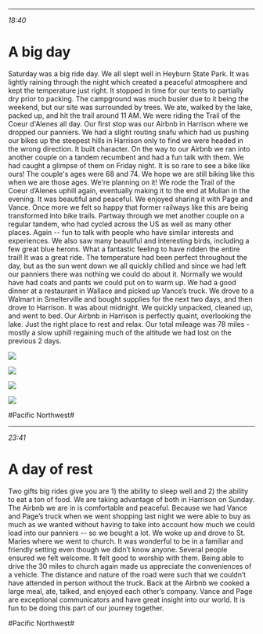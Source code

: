 ********
*18:40*

# A big day
Saturday was a big ride day. We all slept well in Heyburn State Park. It was lightly raining through the night which created a peaceful atmosphere and kept the temperature just right. It stopped in time for our tents to partially dry prior to packing. The campground was much busier due to it being the weekend, but our site was surrounded by trees. We ate, walked by the lake, packed up, and hit the trail around 11 AM. We were riding the Trail of the Coeur d'Alenes all day.
 Our first stop was our Airbnb in Harrison where we dropped our panniers. We had a slight routing snafu which had us pushing our bikes up the steepest hills in Harrison only to find we were headed in the wrong direction. It built character.
 On the way to our Airbnb we ran into another couple on a tandem recumbent and had a fun talk with them. We had caught a glimpse of them on Friday night. It is so rare to see a bike like ours! The couple's ages were 68 and 74. We hope we are still biking like this when we are those ages. We're planning on it!
 We rode the Trail of the Coeur d’Alenes uphill again, eventually making it to the end at Mullan in the evening. It was beautiful and peaceful. We enjoyed sharing it with Page and Vance. Once more we felt so happy that former railways like this are being transformed into bike trails. Partway through we met another couple on a regular tandem, who had cycled across the US as well as many other places. Again -- fun to talk with people who have similar interests and experiences. We also saw many beautiful and interesting birds, including a few great blue herons. What a fantastic feeling to have ridden the entire trail!
 It was a great ride. The temperature had been perfect throughout the day, but as the sun went down we all quickly chilled and since we had left our panniers there was nothing we could do about it. Normally we would have had coats and pants we could put on to warm up.
 We had a good dinner at a restaurant in Wallace and picked up Vance’s truck. We drove to a Walmart in Smelterville and bought supplies for the next two days, and then drove to Harrison. It was about midnight. We quickly unpacked, cleaned up, and went to bed.
 Our Airbnb in Harrison is perfectly quaint, overlooking the lake. Just the right place to rest and relax. Our total mileage was 78 miles - mostly a slow uphill regaining much of the altitude we had lost on the previous 2 days.
 
![](https://ride.whitings.org/wp-content/uploads/2022/02/IMG_1317-1024x768.jpg)
 
![](https://ride.whitings.org/wp-content/uploads/2022/02/PXL_20210612_001353657-1024x768.jpg)
 
![](https://ride.whitings.org/wp-content/uploads/2022/02/PXL_20210612_160448865-1024x768.jpg)
 
![](data/blob:https://ride.whitings.org/592953c7-01b3-471f-8d11-15726b344687)

#Pacific Northwest#


********
*23:41*

# A day of rest
Two gifts big rides give you are 1) the ability to sleep well and 2) the ability to eat a ton of food. We are taking advantage of both in Harrison on Sunday.
 The Airbnb we are in is comfortable and peaceful. Because we had Vance and Page’s truck when we went shopping last night we were able to buy as much as we wanted without having to take into account how much we could load into our panniers -- so we bought a lot. 
 We woke up and drove to St. Maries where we went to church. It was wonderful to be in a familiar and friendly setting even though we didn’t know anyone. Several people ensured we felt welcome. It felt good to worship with them. Being able to drive the 30 miles to church again made us appreciate the conveniences of a vehicle. The distance and nature of the road were such that we couldn’t have attended in person without the truck.
 Back at the Airbnb we cooked a large meal, ate, talked, and enjoyed each other’s company. Vance and Page are exceptional communicators and have great insight into our world. It is fun to be doing this part of our journey together.

#Pacific Northwest#